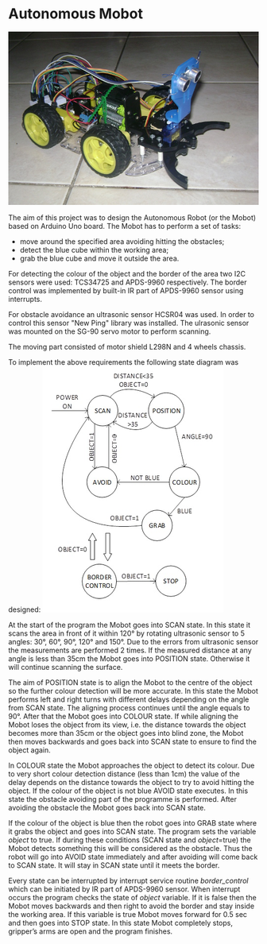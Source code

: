 # Autonomous Mobot

![mobot](https://github.com/Anna-Little-Bird/Autonomous-Mobot/blob/master/Photos/1_small.JPG)

The aim of this project was to design the Autonomous Robot (or the Mobot) based on Arduino Uno board. The Mobot has to perform a set of tasks:
- move around the specified area avoiding hitting the obstacles;
- detect the blue cube within the working area;
- grab the blue cube and move it outside the area.

For detecting the colour of the object and the border of the area two I2C sensors were used: TCS34725 and APDS-9960 respectively. The border control was implemented by built-in IR part of APDS-9960 sensor using interrupts.

For obstacle avoidance an ultrasonic sensor HCSR04 was used. In order to control this sensor "New Ping" library was installed. The ulrasonic sensor was mounted on the SG-90 servo motor to perform scanning.

The moving part consisted of motor shield L298N and 4 wheels chassis.

To implement the above requirements the following state diagram was designed:
![state diagram](https://github.com/Anna-Little-Bird/Autonomous-Mobot/blob/master/Photos/State%20Diagram.jpg)

At the start of the program the Mobot goes into SCAN state. In this state it scans the area in front of it within 120° by rotating ultrasonic sensor to 5 angles: 30°, 60°, 90°, 120° and 150°. Due to the errors from ultrasonic sensor the measurements are performed 2 times. If the measured distance at any angle is less than 35cm the Mobot goes into POSITION state. Otherwise it will continue scanning the surface.

The aim of POSITION state is to align the Mobot to the centre of the object so the further colour detection will be more accurate. In this state the Mobot performs left and right turns with different delays depending on the angle from SCAN state. The aligning process continues until the angle equals to 90°. After that the Mobot goes into COLOUR state. If while aligning the Mobot loses the object from its view, i.e. the distance towards the object becomes more than 35cm or the object goes into blind zone, the Mobot then moves backwards and goes back into SCAN state to ensure to find the object again.

In COLOUR state the Mobot approaches the object to detect its colour. Due to very short colour detection distance (less than 1cm) the value of the delay depends on the distance towards the object to try to avoid hitting the object. If the colour of the object is not blue AVOID state executes. In this state the obstacle avoiding part of the programme is performed. After avoiding the obstacle the Mobot goes back into SCAN state.

If the colour of the object is blue then the robot goes into GRAB state where it grabs the object and goes into SCAN state. The program sets the variable *object* to true. If during these conditions (SCAN state and *object*=true) the Mobot detects something this will be considered as the obstacle. Thus the robot will go into AVOID state immediately and after avoiding will come back to SCAN state. It will stay in SCAN state until it meets the border.

Every state can be interrupted by interrupt service routine *border_control* which can be initiated by IR part of APDS-9960 sensor. When interrupt occurs the program checks the state of *object* variable. If it is false then the Mobot moves backwards and then right to avoid the border and stay inside the working area. If this variable is true Mobot moves forward for 0.5 sec and then goes into STOP state. In this state Mobot completely stops, gripper’s arms are open and the program finishes.
